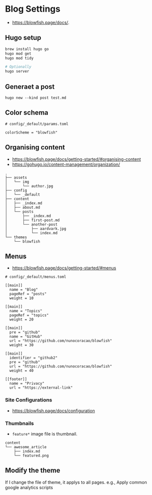 # Blog Settings
- https://blowfish.page/docs/.

## Hugo setup
```sh
brew install hugo go
hugo mod get
hugo mod tidy

# Optionally
hugo server
```

## Generaet a post
`hugo new --kind post test.md`
## Color schema
```
# config/_default/params.toml

colorScheme = "blowfish"
```

## Organising content
- https://blowfish.page/docs/getting-started/#organising-content
- https://gohugo.io/content-management/organization/
```
.
├── assets
│   └── img
│       └── author.jpg
├── config
│   └── _default
├── content
│   ├── _index.md
│   ├── about.md
│   └── posts
│       ├── _index.md
│       ├── first-post.md
│       └── another-post
│           ├── aardvark.jpg
│           └── index.md
└── themes
    └── blowfish
```

## Menus
- https://blowfish.page/docs/getting-started/#menus
```
# config/_default/menus.toml

[[main]]
  name = "Blog"
  pageRef = "posts"
  weight = 10

[[main]]
  name = "Topics"
  pageRef = "topics"
  weight = 20

[[main]]
  pre = "github"
  name = "GitHub"
  url = "https://github.com/nunocoracao/blowfish"
  weight = 30

[[main]]
  identifier = "github2"
  pre = "github"
  url = "https://github.com/nunocoracao/blowfish"
  weight = 40

[[footer]]
  name = "Privacy"
  url = "https://external-link"

```

### Site Configurations
- https://blowfish.page/docs/configuration

### Thumbnails
- `feature*` image file is thumbnail.

```
content
└── awesome_article
    ├── index.md
    └── featured.png
```

## Modify the theme
If I change the file of theme, it applys to all pages.
e.g., Apply common google analytics scripts